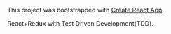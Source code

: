 This project was bootstrapped with [Create React App](https://github.com/facebookincubator/create-react-app).

React+Redux with Test Driven Development(TDD).
